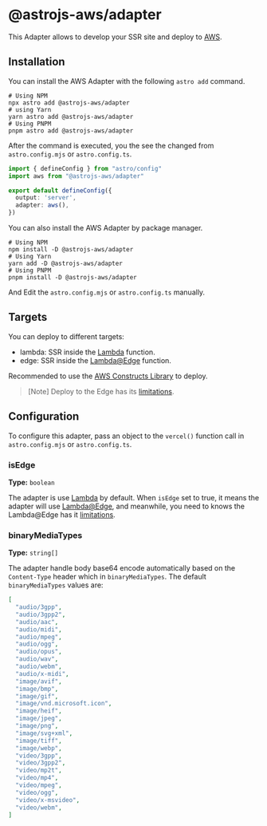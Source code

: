 # @astrojs-aws/adapter

This Adapter allows to develop your SSR site and deploy to [AWS](https://aws.amazon.com/).

## Installation

You can install the AWS Adapter with the following `astro add` command.

```shell
# Using NPM
npx astro add @astrojs-aws/adapter
# using Yarn
yarn astro add @astrojs-aws/adapter
# Using PNPM
pnpm astro add @astrojs-aws/adapter
```

After the command is executed, you the see the changed from `astro.config.mjs` or `astro.config.ts`.

```typescript
import { defineConfig } from "astro/config"
import aws from "@astrojs-aws/adapter"

export default defineConfig({
  output: 'server',
  adapter: aws(),
})
```

You can also install the AWS Adapter by package manager.

```shell
# Using NPM
npm install -D @astrojs-aws/adapter
# Using Yarn
yarn add -D @astrojs-aws/adapter
# Using PNPM
pnpm install -D @astrojs-aws/adapter
```

And Edit the `astro.config.mjs` or `astro.config.ts` manually.

## Targets

You can deploy to different targets:

- lambda: SSR inside the [Lambda](https://aws.amazon.com/lambda/) function.
- edge: SSR inside the [Lambda@Edge](https://aws.amazon.com/lambda/edge/) function.

Recommended to use the [AWS Constructs Library](https://github.com/helbing/astrojs-aws/tree/main/packages/constructs) to deploy.

> [Note] Deploy to the Edge has its [limitations](https://docs.aws.amazon.com/AmazonCloudFront/latest/DeveloperGuide/edge-functions-restrictions.html).

## Configuration

To configure this adapter, pass an object to the `vercel()` function call in `astro.config.mjs` or `astro.config.ts`.

### isEdge

**Type:** `boolean`

The adapter is use [Lambda](https://aws.amazon.com/lambda/) by default. When `isEdge` set to true, it means the adapter will use [Lambda@Edge](https://aws.amazon.com/lambda/edge/), and meanwhile, you need to knows the Lambda@Edge has it [limitations](https://docs.aws.amazon.com/AmazonCloudFront/latest/DeveloperGuide/edge-functions-restrictions.html).

### binaryMediaTypes

**Type:** `string[]`

The adapter handle body base64 encode automatically based on the `Content-Type` header which in `binaryMediaTypes`. The default `binaryMediaTypes` values are:

```json
[
  "audio/3gpp",
  "audio/3gpp2",
  "audio/aac",
  "audio/midi",
  "audio/mpeg",
  "audio/ogg",
  "audio/opus",
  "audio/wav",
  "audio/webm",
  "audio/x-midi",
  "image/avif",
  "image/bmp",
  "image/gif",
  "image/vnd.microsoft.icon",
  "image/heif",
  "image/jpeg",
  "image/png",
  "image/svg+xml",
  "image/tiff",
  "image/webp",
  "video/3gpp",
  "video/3gpp2",
  "video/mp2t",
  "video/mp4",
  "video/mpeg",
  "video/ogg",
  "video/x-msvideo",
  "video/webm",
]
```
